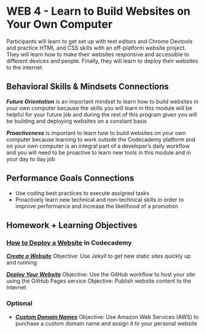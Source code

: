# WEB 4 - Learn to Build Websites on Your Own Computer

Participants will learn to get set up with text editors and Chrome Devtools and practice HTML and CSS skills with an off-platform website project. They will learn how to make their websites responsive and accessible to different devices and people. Finally, they will learn to deploy their websites to the internet.

## Behavioral Skills & Mindsets Connections

***Future Orientation*** is an important mindset to learn how to build websites in your own computer because the skills you will learn in this module will be helpful for your future job and during the rest of this program given you will be building and deploying websites on a constant basis

***Proactiveness*** is important to learn how to build websites on your own computer because learning to work outside the Codecademy platform and on your own computer is an integral part of a developer’s daily workflow and you will need to be proactive to learn new tools in this module and in your day to day job

## Performance Goals Connections

- Use coding best practices to execute assigned tasks
- Proactively learn new technical and non-technical skills in order to improve performance and increase the likelihood of a promotion

## Homework + Learning Objectives

### [How to Deploy a Website](https://www.codecademy.com/learn/deploy-a-website) in Codecademy

[***Create a Website***](https://www.codecademy.com/courses/deploy-a-website/lessons/create-static-site/exercises/jekyll-install)
Objective: Use Jekyll to get new static sites quickly up and running

[***Deploy Your Website***](https://www.codecademy.com/courses/deploy-a-website/lessons/github-pages/exercises/create-account)
Objective: Use the GitHub workflow to host your site using the GitHub Pages service
Objective: Publish website content to the Internet

### Optional

- [***Custom Domain Names***](https://www.codecademy.com/courses/deploy-a-website/lessons/aws-route-53/exercises/domain-names)
Objective: Use Amazon Web Services (AWS) to purchase a custom domain name and assign it to your personal website
